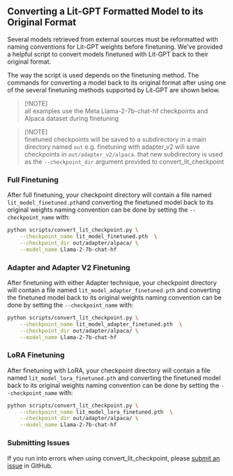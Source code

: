 ## Converting a Lit-GPT Formatted Model to its Original Format

Several models retrieved from external sources must be reformatted with naming conventions for Lit-GPT weights before finetuning. We've provided a helpful script to convert models finetuned with Lit-GPT back to their original format.

The way the script is used depends on the finetuning method. The commands for converting a model back to its original format after using one of the several finetuning methods supported by Lit-GPT are shown below.

> [!NOTE]\
> all examples use the Meta Llama-2-7b-chat-hf checkpoints and Alpaca dataset during finetuning

> [!NOTE]\
> finetuned checkpoints will be saved to a subdirectory in a main directory named `out` e.g. finetuning with adapter_v2 will save checkpoints in `out/adapter_v2/alpaca`. that new subdirectory is used as the `--checkpoint_dir` argument provided to convert_lit_checkpoint

### Full Finetuning

After full finetuning, your checkpoint directory will contain a file named `lit_model_finetuned.pth`and converting the finetuned model back to its original weights naming convention can be done by setting the `--checkpoint_name` with:

```sh
python scripts/convert_lit_checkpoint.py \
    --checkpoint_name lit_model_finetuned.pth  \
    --checkpoint_dir out/adapter/alpaca/ \
    --model_name Llama-2-7b-chat-hf
```

### Adapter and Adapter V2 Finetuning

After finetuning with either Adapter technique, your checkpoint directory will contain a file named `lit_model_adapter_finetuned.pth` and converting the finetuned model back to its original weights naming convention can be done by setting the `--checkpoint_name` with:

```sh
python scripts/convert_lit_checkpoint.py \
    --checkpoint_name lit_model_adapter_finetuned.pth  \
    --checkpoint_dir out/adapter/alpaca/ \
    --model_name Llama-2-7b-chat-hf
```

### LoRA Finetuning

After finetuning with LoRA, your checkpoint directory will contain a file named `lit_model_lora_finetuned.pth` and converting the finetuned model back to its original weights naming convention can be done by setting the `--checkpoint_name` with:

```sh
python scripts/convert_lit_checkpoint.py \
    --checkpoint_name lit_model_lora_finetuned.pth  \
    --checkpoint_dir out/adapter/alpaca/ \
    --model_name Llama-2-7b-chat-hf
```

### Submitting Issues

If you run into errors when using convert_lit_checkpoint, please [submit an issue](https://github.com/Lightning-AI/lit-gpt/issues) in GitHub.
